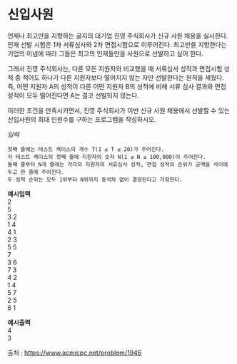 # 신입사원

언제나 최고만을 지향하는 굴지의 대기업 진영 주식회사가 신규 사원 채용을 실시한다. 인재 선발 시험은 1차 서류심사와 2차 면접시험으로 이루어진다. 최고만을 지향한다는 기업의 이념에 따라 그들은 최고의 인재들만을 사원으로 선발하고 싶어 한다.  

그래서 진영 주식회사는, 다른 모든 지원자와 비교했을 때 서류심사 성적과 면접시험 성적 중 적어도 하나가 다른 지원자보다 떨어지지 않는 자만 선발한다는 원칙을 세웠다. 즉, 어떤 지원자 A의 성적이 다른 어떤 지원자 B의 성적에 비해 서류 심사 결과와 면접 성적이 모두 떨어진다면 A는 결코 선발되지 않는다.  

이러한 조건을 만족시키면서, 진영 주식회사가 이번 신규 사원 채용에서 선발할 수 있는 신입사원의 최대 인원수를 구하는 프로그램을 작성하시오.  

*입력*  
```
첫째 줄에는 테스트 케이스의 개수 T(1 ≤ T ≤ 20)가 주어진다.  
각 테스트 케이스의 첫째 줄에 지원자의 숫자 N(1 ≤ N ≤ 100,000)이 주어진다.   
둘째 줄부터 N개 줄에는 각각의 지원자의 서류심사 성적, 면접 성적의 순위가 공백을 사이에 두고 한 줄에 주어진다.  
두 성적 순위는 모두 1위부터 N위까지 동석차 없이 결정된다고 가정한다.  
```

**예시입력**  
2  
5  
3 2  
1 4  
4 1  
2 3  
5 5  
7  
3 6  
7 3  
4 2  
1 4  
5 7  
2 5  
6 1  

  
  
**예시출력**  
4  
3  

  

  출처 : https://www.acmicpc.net/problem/1946
